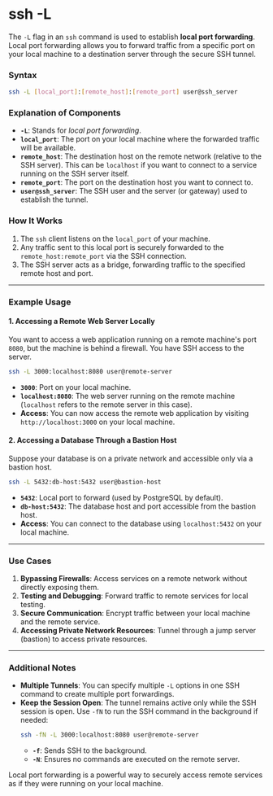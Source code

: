 # ssh -L

The `-L` flag in an `ssh` command is used to establish **local port forwarding**. Local port forwarding allows you to forward traffic from a specific port on your local machine to a destination server through the secure SSH tunnel. 

### **Syntax**
```bash
ssh -L [local_port]:[remote_host]:[remote_port] user@ssh_server
```

### **Explanation of Components**
- **`-L`**: Stands for *local port forwarding*.
- **`local_port`**: The port on your local machine where the forwarded traffic will be available.
- **`remote_host`**: The destination host on the remote network (relative to the SSH server). This can be `localhost` if you want to connect to a service running on the SSH server itself.
- **`remote_port`**: The port on the destination host you want to connect to.
- **`user@ssh_server`**: The SSH user and the server (or gateway) used to establish the tunnel.

### **How It Works**
1. The `ssh` client listens on the `local_port` of your machine.
2. Any traffic sent to this local port is securely forwarded to the `remote_host:remote_port` via the SSH connection.
3. The SSH server acts as a bridge, forwarding traffic to the specified remote host and port.

---

### **Example Usage**
#### 1. Accessing a Remote Web Server Locally
You want to access a web application running on a remote machine's port `8080`, but the machine is behind a firewall. You have SSH access to the server.

```bash
ssh -L 3000:localhost:8080 user@remote-server
```
- **`3000`**: Port on your local machine.
- **`localhost:8080`**: The web server running on the remote machine (`localhost` refers to the remote server in this case).
- **Access**: You can now access the remote web application by visiting `http://localhost:3000` on your local machine.

#### 2. Accessing a Database Through a Bastion Host
Suppose your database is on a private network and accessible only via a bastion host.

```bash
ssh -L 5432:db-host:5432 user@bastion-host
```
- **`5432`**: Local port to forward (used by PostgreSQL by default).
- **`db-host:5432`**: The database host and port accessible from the bastion host.
- **Access**: You can connect to the database using `localhost:5432` on your local machine.

---

### **Use Cases**
1. **Bypassing Firewalls**: Access services on a remote network without directly exposing them.
2. **Testing and Debugging**: Forward traffic to remote services for local testing.
3. **Secure Communication**: Encrypt traffic between your local machine and the remote service.
4. **Accessing Private Network Resources**: Tunnel through a jump server (bastion) to access private resources.

---

### **Additional Notes**
- **Multiple Tunnels**: You can specify multiple `-L` options in one SSH command to create multiple port forwardings.
- **Keep the Session Open**: The tunnel remains active only while the SSH session is open. Use `-fN` to run the SSH command in the background if needed:
  ```bash
  ssh -fN -L 3000:localhost:8080 user@remote-server
  ```
  - **`-f`**: Sends SSH to the background.
  - **`-N`**: Ensures no commands are executed on the remote server.

Local port forwarding is a powerful way to securely access remote services as if they were running on your local machine.
